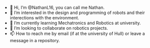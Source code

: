 - 👋 Hi, I’m @NathanL16, you can call me Nathan.
- 👀 I’m interested in the design and programming of robots and their interections with the environment.
- 🌱 I’m currently learning Mechatronics and Robotics at university.
- 💞️ I’m looking to collaborate on robotics projects.
- 📫 How to reach me by email (if at the university of Hull) or leave a message in a repository.

<!---
D14mondustdemon/D14mondustdemon is a ✨ special ✨ repository because its `README.md` (this file) appears on your GitHub profile.
You can click the Preview link to take a look at your changes.
--->
